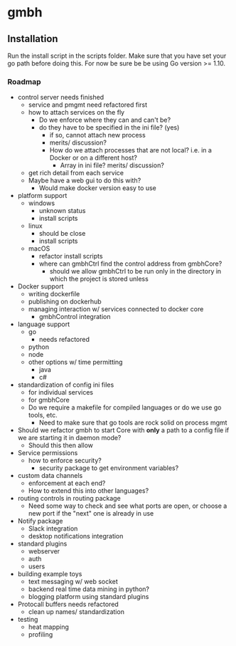 # gmbh 


## Installation
Run the install script in the scripts folder. Make sure that you have set your go path before doing this. For now be sure be be using Go version >= 1.10.


### Roadmap
* control server needs finished
    * service and pmgmt need refactored first
    * how to attach services on the fly
        * Do we enforce where they can and can't be?
        * do they have to be specified in the ini file? (yes)
            * if so, cannot attach new process
            * merits/ discussion?
            * How do we attach processes that are not local? i.e. in a Docker or on a different host?
                * Array in ini file? merits/ discussion?
    * get rich detail from each service
    * Maybe have a web gui to do this with?
        * Would make docker version easy to use
* platform support
    * windows
        * unknown status
        * install scripts
    * linux
        * should be close
        * install scripts
    * macOS
        * refactor install scripts
        * where can gmbhCtrl find the control address from gmbhCore?
            * should we allow gmbhCtrl to be run only in the directory in which the project is stored unless 
* Docker support
    * writing dockerfile
    * publishing on dockerhub
    * managing interaction w/ services connected to docker core
        * gmbhControl integration
* language support
    * go
        * needs refactored
    * python
    * node
    * other options w/ time permitting
        * java
        * c#
* standardization of config ini files
    * for individual services
    * for gmbhCore
    * Do we require a makefile for compiled languages or do we use go tools, etc.
        * Need to make sure that go tools are rock solid on process mgmt
* Should we refactor gmbh to start Core with **only** a path to a config file if we are starting it in daemon mode?
    * Should this then allow 
* Service permissions
    * how to enforce security? 
        * security package to get environment variables?
* custom data channels
    * enforcement at each end?
    * How to extend this into other languages?
* routing controls in routing package
    * Need some way to check and see what ports are open, or choose a new port if the "next" one is already in use
* Notify package
    * Slack integration
    * desktop notifications integration
* standard plugins
    * webserver
    * auth
    * users
* building example toys
    * text messaging w/ web socket
    * backend real time data mining in python?
    * blogging platform using standard plugins
* Protocall buffers needs refactored
    * clean up names/ standardization
* testing
    * heat mapping
    * profiling